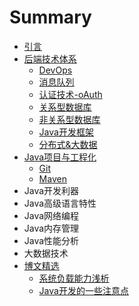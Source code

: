 # Summary

* [引言](README.md)
* [后端技术体系](server-tech/README.md)
   * [DevOps](server-tech/devops.md)
   * [消息队列](server-tech/message.md)
   * [认证技术-oAuth](server-tech/oauth.md)
   * [关系型数据库](server-tech/rds.md)
   * [非关系型数据库](server-tech/nosql.md)
   * [Java开发框架](server-tech/framework.md)
   * [分布式&大数据](server-tech/distribute-data.md)
* [Java项目与工程化](java-project/README.md)
   * [Git](java-project/git.md)
   * [Maven](java-project/maven.md)
* Java开发利器
* Java高级语言特性
* Java网络编程
* Java内存管理
* Java性能分析
* 大数据技术
* [博文精选](attach/README.md)
   * [系统负载能力浅析](attach/sys-load.md)
   * [Java开发的一些注意点](attach/java-tips.md)

